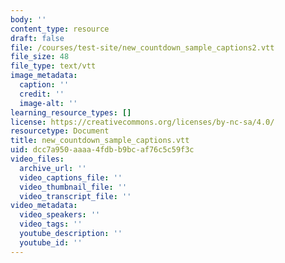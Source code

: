 ```yaml
---
body: ''
content_type: resource
draft: false
file: /courses/test-site/new_countdown_sample_captions2.vtt
file_size: 48
file_type: text/vtt
image_metadata:
  caption: ''
  credit: ''
  image-alt: ''
learning_resource_types: []
license: https://creativecommons.org/licenses/by-nc-sa/4.0/
resourcetype: Document
title: new_countdown_sample_captions.vtt
uid: dcc7a950-aaaa-4fdb-b9bc-af76c5c59f3c
video_files:
  archive_url: ''
  video_captions_file: ''
  video_thumbnail_file: ''
  video_transcript_file: ''
video_metadata:
  video_speakers: ''
  video_tags: ''
  youtube_description: ''
  youtube_id: ''
---
```

